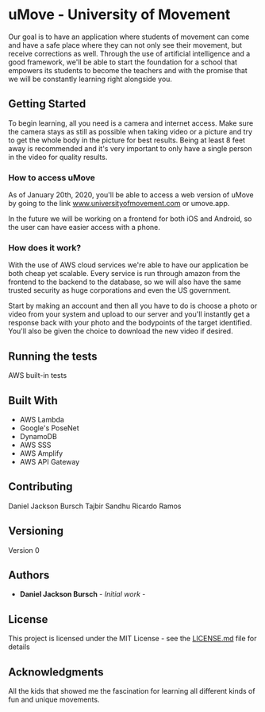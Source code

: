 # uMove - University of Movement

Our goal is to have an application where students of movement can come and have a safe place where they can not only see their movement, but receive corrections as well. Through the use of artificial intelligence and a good framework, we'll be able to start the foundation for a school that empowers its students to become the teachers and with the promise that we will be constantly learning right alongside you.

## Getting Started

To begin learning, all you need is a camera and internet access. Make sure the camera stays as still as possible when taking video or a picture and try to get the whole body in the picture for best results. Being at least 8 feet away is recommended and it's very important to only have a single person in the video for quality results.

### How to access uMove

As of January 20th, 2020, you'll be able to access a web version of uMove by going to the link www.universityofmovement.com or umove.app.

In the future we will be working on a frontend for both iOS and Android, so the user can have easier access with a phone.

### How does it work?

With the use of AWS cloud services we're able to have our application be both cheap yet scalable. Every service is run through amazon from the frontend to the backend to the database, so we will also have the same trusted security as huge corporations and even the US government.

Start by making an account and then all you have to do is choose a photo or video from your system and upload to our server and you'll instantly get a response back with your photo and the bodypoints of the target identified. You'll also be given the choice to download the new video if desired.

## Running the tests

AWS built-in tests

## Built With

* AWS Lambda
* Google's PoseNet
* DynamoDB
* AWS SSS
* AWS Amplify
* AWS API Gateway

## Contributing

Daniel Jackson Bursch
Tajbir Sandhu
Ricardo Ramos

## Versioning

Version 0

## Authors

* **Daniel Jackson Bursch** - *Initial work* -


## License

This project is licensed under the MIT License - see the [LICENSE.md](LICENSE.md) file for details

## Acknowledgments

All the kids that showed me the fascination for learning all different kinds of fun and unique movements.
